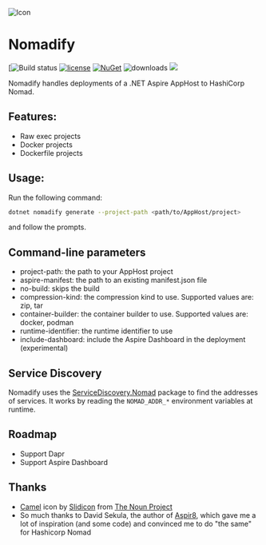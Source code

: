 ![Icon](https://i.imgur.com/3zMGk6c.png)
# Nomadify
[![Build status](https://github.com/github/docs/actions/workflows/build.yml/badge.svg)
[![license](https://img.shields.io/github/license/lvermeulen/Nomadify.svg?maxAge=2592000)](https://github.com/lvermeulen/Nomadify/blob/master/LICENSE) 
[![NuGet](https://img.shields.io/nuget/v/Nomadify.svg?maxAge=86400)](https://www.nuget.org/packages/Nomadify/) 
![downloads](https://img.shields.io/nuget/dt/Nomadify)
![](https://img.shields.io/badge/net-9.0-yellowgreen.svg)

Nomadify handles deployments of a .NET Aspire AppHost to HashiCorp Nomad.

## Features:
* Raw exec projects
* Docker projects
* Dockerfile projects

## Usage:

Run the following command:
```bash
dotnet nomadify generate --project-path <path/to/AppHost/project>
```
and follow the prompts.

## Command-line parameters
* project-path: the path to your AppHost project
* aspire-manifest: the path to an existing manifest.json file
* no-build: skips the build
* compression-kind: the compression kind to use. Supported values are: zip, tar
* container-builder: the container builder to use. Supported values are: docker, podman
* runtime-identifier: the runtime identifier to use
* include-dashboard: include the Aspire Dashboard in the deployment (experimental)

## Service Discovery
Nomadify uses the [ServiceDiscovery.Nomad](https://github.com/lvermeulen/ServiceDiscovery.Nomad) package to find the addresses of services. It works by reading the ```NOMAD_ADDR_*``` environment variables at runtime.

## Roadmap
* Support Dapr
* Support Aspire Dashboard

## Thanks
* [Camel](https://thenounproject.com/icon/camel-4192809/) icon by [Slidicon](https://thenounproject.com/creator/slidicon/) from [The Noun Project](https://thenounproject.com)
* So much thanks to David Sekula, the author of [Aspir8](https://github.com/prom3theu5/aspirational-manifests), which gave me a lot of inspiration (and some code) and convinced me to do "the same" for Hashicorp Nomad
